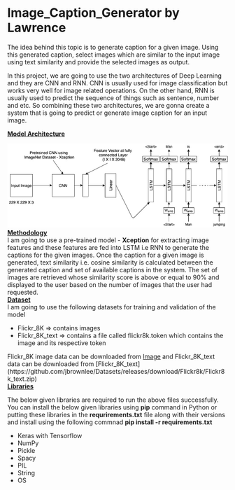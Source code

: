 # Image_Caption_Generator by Lawrence

The idea behind this topic is to generate caption for a given image. Using this generated caption, select images which are similar to the input image using text similarity and provide the selected images as output.

In this project, we are going to use the two architectures of Deep Learning and they are CNN and RNN. CNN is usually used for image classification but works very well for image related operations. On the other hand, RNN is usually used to predict the sequence of things such as sentence, number and etc. So combining these two architectures, we are gonna create a system that is going to predict or generate image caption for an input image. 

<b><u>Model Architecture</u></b>

![Model Architecture](image_Caption_Generator_model_architecture.jpg)
<br>
<b><u> Methodology</u></b> <br>
I am going to use a pre-trained model - <b>Xception</b> for extracting image features and these features are fed into LSTM i.e RNN to generate the captions for the given images. Once the caption for a given image is generated, text similarity i.e. cosine similarity is calculated between the generated caption and set of available captions in the system. The set of images are retrieved whose similarity score is above or equal to 90% and displayed to the user based on the number of images that the user had requested.
<br>
<b><u>Dataset</u></b> <br>
I am going to use the following datasets for training and validation of the model
<ul>
    <li>Flickr_8K => contains images</li>
    <li>Flickr_8K_text => contains a file called flickr8k.token which contains the image and its respective token</li>
</ul>
Flickr_8K image data can be downloaded from <a href="https://github.com/jbrownlee/Datasets/releases/download/Flickr8k/Flickr8k_Dataset.zip">Image</a> and Flickr_8K_text data can be downloaded from [Flickr_8K_text](https://github.com/jbrownlee/Datasets/releases/download/Flickr8k/Flickr8k_text.zip)
<br>
<b><u>Libraries</u></b> <br>
<p> The below given libraries are required to run the above files successfully. You can install the below given libraries using <b>pip</b> command in Python or putting these libraries in the <b>requrirements.txt</b> file along with their versions and install using the following commnad <b>pip install -r requirements.txt</b>
<ul>
    <li> Keras with Tensorflow</li>
    <li> NumPy </li>
    <li> Pickle </li>
    <li> Spacy </li>
    <li> PIL </li>
    <li> String </li>
    <li> OS </li>
</ul>